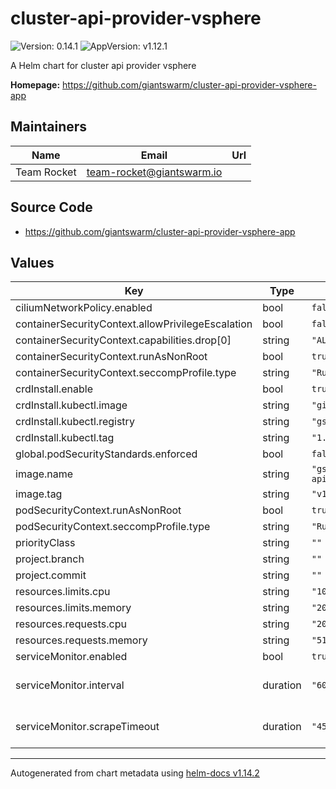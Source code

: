 # cluster-api-provider-vsphere

![Version: 0.14.1](https://img.shields.io/badge/Version-0.14.1-informational?style=flat-square) ![AppVersion: v1.12.1](https://img.shields.io/badge/AppVersion-v1.12.1-informational?style=flat-square)

A Helm chart for cluster api provider vsphere

**Homepage:** <https://github.com/giantswarm/cluster-api-provider-vsphere-app>

## Maintainers

| Name | Email | Url |
| ---- | ------ | --- |
| Team Rocket | <team-rocket@giantswarm.io> |  |

## Source Code

* <https://github.com/giantswarm/cluster-api-provider-vsphere-app>

## Values

| Key | Type | Default | Description |
|-----|------|---------|-------------|
| ciliumNetworkPolicy.enabled | bool | `false` |  |
| containerSecurityContext.allowPrivilegeEscalation | bool | `false` |  |
| containerSecurityContext.capabilities.drop[0] | string | `"ALL"` |  |
| containerSecurityContext.runAsNonRoot | bool | `true` |  |
| containerSecurityContext.seccompProfile.type | string | `"RuntimeDefault"` |  |
| crdInstall.enable | bool | `true` |  |
| crdInstall.kubectl.image | string | `"giantswarm/kubectl"` |  |
| crdInstall.kubectl.registry | string | `"gsoci.azurecr.io"` |  |
| crdInstall.kubectl.tag | string | `"1.31.4"` |  |
| global.podSecurityStandards.enforced | bool | `false` |  |
| image.name | string | `"gsoci.azurecr.io/giantswarm/cluster-api-vsphere-controller"` |  |
| image.tag | string | `"v1.12.1"` |  |
| podSecurityContext.runAsNonRoot | bool | `true` |  |
| podSecurityContext.seccompProfile.type | string | `"RuntimeDefault"` |  |
| priorityClass | string | `""` |  |
| project.branch | string | `""` |  |
| project.commit | string | `""` |  |
| resources.limits.cpu | string | `"1000m"` |  |
| resources.limits.memory | string | `"2048Mi"` |  |
| resources.requests.cpu | string | `"200m"` |  |
| resources.requests.memory | string | `"512Mi"` |  |
| serviceMonitor.enabled | bool | `true` |  |
| serviceMonitor.interval | duration | `"60s"` | Prometheus scrape interval. |
| serviceMonitor.scrapeTimeout | duration | `"45s"` | Prometheus scrape timeout. |

----------------------------------------------
Autogenerated from chart metadata using [helm-docs v1.14.2](https://github.com/norwoodj/helm-docs/releases/v1.14.2)
